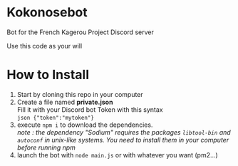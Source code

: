 # Kokonosebot
Bot for the French Kagerou Project Discord server

Use this code as your will

# How to Install
1. Start by cloning this repo in your computer
2. Create a file named __private.json__  
	Fill it with your Discord bot Token with this syntax  
	```json {"token":"mytoken"} ```  
3. execute ```npm i``` to download the dependencies.  
	*note : the dependency "Sodium" requires the packages `libtool-bin` and `autoconf` in unix-like systems. You need to install them in your computer before running npm*  
4. launch the bot with ```node main.js``` or with whatever you want (pm2...)
